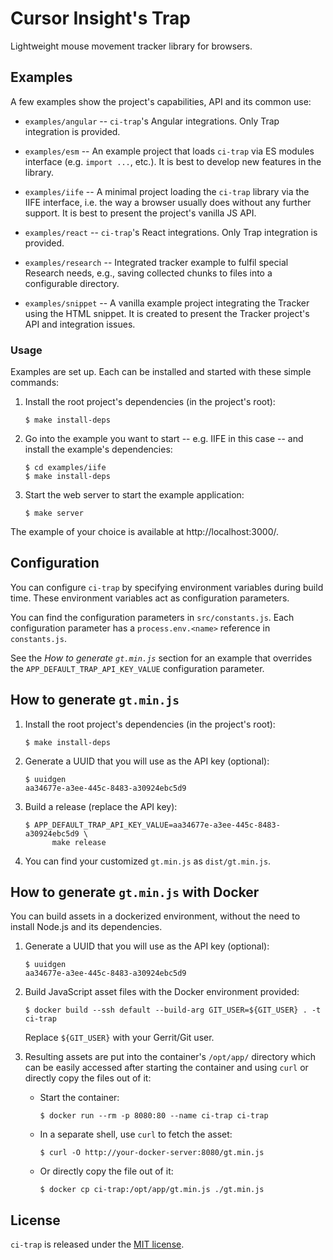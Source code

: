 # Cursor Insight's Trap

Lightweight mouse movement tracker library for browsers.

## Examples

A few examples show the project's capabilities, API and its common use:

*   `examples/angular` -- `ci-trap`'s Angular integrations. Only Trap
    integration is provided.

*   `examples/esm` -- An example project that loads `ci-trap` via ES modules
    interface (e.g. `import ...`, etc.). It is best to develop new features in
    the library.

*   `examples/iife` -- A minimal project loading the `ci-trap` library via the
    IIFE interface, i.e. the way a browser usually does without any further
    support. It is best to present the project's vanilla JS API.

*   `examples/react` -- `ci-trap`'s React integrations. Only Trap integration
    is provided.

*   `examples/research` -- Integrated tracker example to fulfil special
    Research needs, e.g., saving collected chunks to files into a configurable
    directory.

*   `examples/snippet` -- A vanilla example project integrating the Tracker
    using the HTML snippet. It is created to present the Tracker project's API
    and integration issues.

### Usage

Examples are set up. Each can be installed and started with these simple
commands:

1.  Install the root project's dependencies (in the project's root):

    ```
    $ make install-deps
    ```

2.  Go into the example you want to start -- e.g. IIFE in this case -- and
    install the example's dependencies:

    ```
    $ cd examples/iife
    $ make install-deps
    ```

3.  Start the web server to start the example application:

    ```
    $ make server
    ```

The example of your choice is available at http://localhost:3000/.

## Configuration

You can configure `ci-trap` by specifying environment variables during build
time. These environment variables act as configuration parameters.

You can find the configuration parameters in `src/constants.js`. Each
configuration parameter has a `process.env.<name>` reference in `constants.js`.

See the *How to generate `gt.min.js`* section for an example that overrides the
`APP_DEFAULT_TRAP_API_KEY_VALUE` configuration parameter.

## How to generate `gt.min.js`

1.  Install the root project's dependencies (in the project's root):

    ```
    $ make install-deps
    ```

2.  Generate a UUID that you will use as the API key (optional):

    ```
    $ uuidgen
    aa34677e-a3ee-445c-8483-a30924ebc5d9
    ```

3.  Build a release (replace the API key):

    ```
    $ APP_DEFAULT_TRAP_API_KEY_VALUE=aa34677e-a3ee-445c-8483-a30924ebc5d9 \
          make release
    ```

4.  You can find your customized `gt.min.js` as `dist/gt.min.js`.

## How to generate `gt.min.js` with Docker

You can build assets in a dockerized environment, without the need to install
Node.js and its dependencies.

1.  Generate a UUID that you will use as the API key (optional):

    ```
    $ uuidgen
    aa34677e-a3ee-445c-8483-a30924ebc5d9
    ```

2.  Build JavaScript asset files with the Docker environment provided:

    ```
    $ docker build --ssh default --build-arg GIT_USER=${GIT_USER} . -t ci-trap
    ```

    Replace `${GIT_USER}` with your Gerrit/Git user.

3.  Resulting assets are put into the container's `/opt/app/` directory which
    can be easily accessed after starting the container and using `curl` or
    directly copy the files out of it:

    -   Start the container:

        ```
        $ docker run --rm -p 8080:80 --name ci-trap ci-trap
        ```

    -   In a separate shell, use `curl` to fetch the asset:

        ```
        $ curl -O http://your-docker-server:8080/gt.min.js
        ```

    -   Or directly copy the file out of it:

        ```
        $ docker cp ci-trap:/opt/app/gt.min.js ./gt.min.js
        ```

## License

`ci-trap` is released under the [MIT license].

[MIT license]: https://github.com/cursorinsight/ci-trap/blob/master/LICENSE
